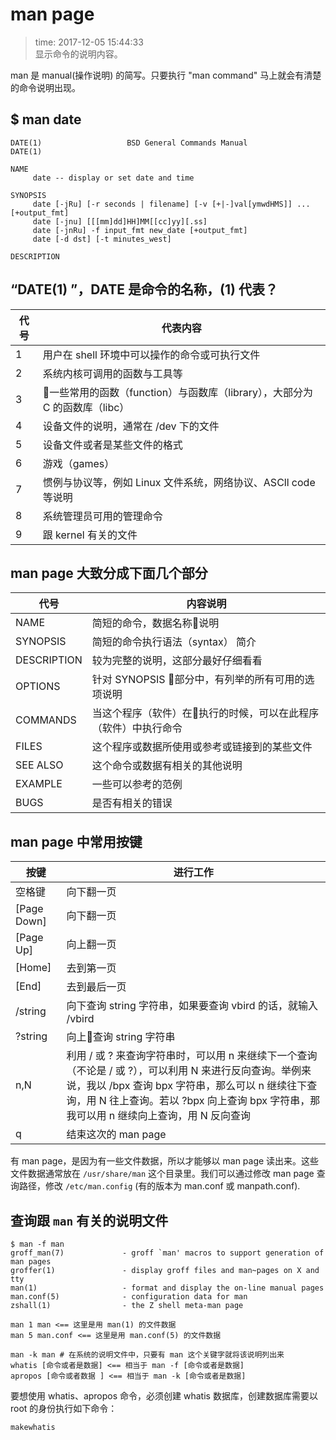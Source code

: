 # man page
>time: 2017-12-05 15:44:33  
>显示命令的说明内容。

man 是 manual(操作说明) 的简写。只要执行 "man command" 马上就会有清楚的命令说明出现。

## $ man date
```
DATE(1)                   BSD General Commands Manual                  DATE(1)

NAME
     date -- display or set date and time

SYNOPSIS
     date [-jRu] [-r seconds | filename] [-v [+|-]val[ymwdHMS]] ... [+output_fmt]
     date [-jnu] [[[mm]dd]HH]MM[[cc]yy][.ss]
     date [-jnRu] -f input_fmt new_date [+output_fmt]
     date [-d dst] [-t minutes_west]

DESCRIPTION

```

## “DATE(1) ”，DATE 是命令的名称，(1) 代表？
| 代号 | 代表内容 |
| --- | --- |
| 1 | 用户在 shell 环境中可以操作的命令或可执行文件 |
| 2 | 系统内核可调用的函数与工具等 |
| 3 | 一些常用的函数（function）与函数库（library），大部分为 C 的函数库（libc） |
| 4 | 设备文件的说明，通常在 /dev 下的文件 |
| 5 | 设备文件或者是某些文件的格式 |
| 6| 游戏（games） |
| 7 | 惯例与协议等，例如 Linux 文件系统，网络协议、ASCll code 等说明 |
| 8 | 系统管理员可用的管理命令 |
| 9 | 跟 kernel 有关的文件 |

## man page 大致分成下面几个部分

| 代号 | 内容说明 |
| --- | --- |
| NAME | 简短的命令，数据名称说明 |
| SYNOPSIS | 简短的命令执行语法（syntax） 简介 |
| DESCRIPTION | 较为完整的说明，这部分最好仔细看看 |
| OPTIONS | 针对 SYNOPSIS 部分中，有列举的所有可用的选项说明 |
| COMMANDS | 当这个程序（软件）在执行的时候，可以在此程序（软件）中执行命令 |
| FILES | 这个程序或数据所使用或参考或链接到的某些文件 |
| SEE ALSO | 这个命令或数据有相关的其他说明 |
| EXAMPLE | 一些可以参考的范例 |
| BUGS | 是否有相关的错误 |

## man page 中常用按键

| 按键 | 进行工作 |
| --- | --- |
| 空格键 | 向下翻一页 |
| [Page Down] | 向下翻一页 |
| [Page Up] | 向上翻一页 |
| [Home] | 去到第一页 |
| [End] | 去到最后一页 |
| /string | 向下查询 string 字符串，如果要查询 vbird 的话，就输入 /vbird |
| ?string | 向上查询 string 字符串 |
| n,N | 利用 / 或 ? 来查询字符串时，可以用 n 来继续下一个查询（不论是 / 或 ?），可以利用 N 来进行反向查询。举例来说，我以 /bpx 查询 bpx 字符串，那么可以 n 继续往下查询，用 N 往上查询。若以 ?bpx 向上查询 bpx 字符串，那我可以用 n 继续向上查询，用 N 反向查询 |
| q | 结束这次的 man page |

有 man page，是因为有一些文件数据，所以才能够以 man page 读出来。这些文件数据通常放在 `/usr/share/man` 这个目录里。我们可以通过修改 man page 查询路径，修改 `/etc/man.config` (有的版本为 man.conf 或 manpath.conf).

## 查询跟 `man` 有关的说明文件
```
$ man -f man
groff_man(7)             - groff `man' macros to support generation of man pages
groffer(1)               - display groff files and man~pages on X and tty
man(1)                   - format and display the on-line manual pages
man.conf(5)              - configuration data for man
zshall(1)                - the Z shell meta-man page
```

```
man 1 man <== 这里是用 man(1) 的文件数据
man 5 man.conf <== 这里是用 man.conf(5) 的文件数据
```

```
man -k man # 在系统的说明文件中，只要有 man 这个关键字就将该说明列出来
whatis [命令或者是数据] <== 相当于 man -f [命令或者是数据]
apropos [命令或者数据 ] <== 相当于 man -k [命令或者是数据] 
```

要想使用 whatis、apropos 命令，必须创建 whatis 数据库，创建数据库需要以 root 的身份执行如下命令：
```
makewhatis
```